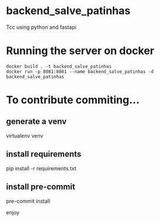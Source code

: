 # backend_salve_patinhas
Tcc using python and fastapi


# Running the server on docker

```
docker build . -t backend_salve_patinhas
docker run -p 8081:8081 --name backend_salve_patinhas -d backend_salve_patinhas

```

# To contribute commiting...

## generate a venv
virtualenv venv

## install requirements
pip install -r requirements.txt

## install pre-commit
pre-commit install

enjoy
